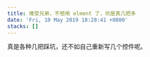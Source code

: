 ```yaml
---
title: 难受兄弟，不想用 elment 了，坑是真几把多
date: 'Fri, 10 May 2019 18:28:41 +0800'
stacks: []
---
```


真是各种几把踩坑，还不如自己重新写几个控件呢。


